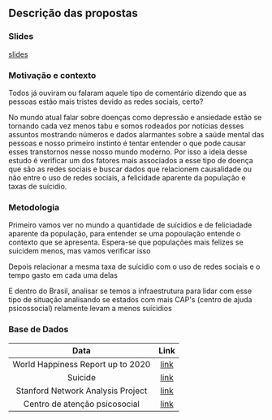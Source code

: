 ## Descrição das propostas

### Slides

[slides](https://github.com/matheus-hatzlhoffer/mc536/blob/master/project/stage02/Proposta%20Projeto%20Banco%20de%20Dados.pdf)

### Motivação e contexto

Todos já ouviram ou falaram aquele tipo de comentário dizendo que as pessoas estão mais tristes devido as redes sociais, certo? 

No mundo atual falar sobre doenças como depressão e ansiedade estão se tornando cada vez menos tabu e somos rodeados por notícias desses assuntos mostrando números e dados alarmantes sobre a saúde mental das pessoas e nosso primeiro instinto é tentar entender o que pode causar esses transtornos nesse nosso mundo moderno. Por isso a ideia desse estudo é verificar um dos fatores mais associados a esse tipo de doença que são as redes sociais e buscar dados que relacionem causalidade ou não entre o uso de redes sociais, a felicidade aparente da população e taxas de suícidio.

### Metodologia

Primeiro vamos ver no mundo a quantidade de suícidios e de feliciadade aparente da população, para entender se uma popoulação entende o contexto que se apresenta. Espera-se que populações mais felizes se suicidem menos, mas vamos verificar isso

Depois relacionar a mesma taxa de suícidio com o uso de redes sociais e o tempo gasto em cada uma delas

E dentro do Brasil, analisar se temos a infraestrutura para lidar com esse tipo de situação analisando se estados com mais CAP's (centro de ajuda psicossocial) relamente levam a menos suícidios 

### Base de Dados

| Data       | Link           
|:-------------:|:-------------:|
| World Happiness Report up to 2020| [link](https://www.kaggle.com/mathurinache/world-happiness-report?select=2020.csv) |
| Suicide      | [link](https://ourworldindata.org/suicide)|
| Stanford Network Analysis Project  | [link](https://snap.stanford.edu/data/#socnets)|
|Centro de atenção psicosocial |[link](http://www.deepask.com.br/goes?page=Veja-ranking-de-municipios-do-Brasil-pelo-numero-de-suicidios)|

